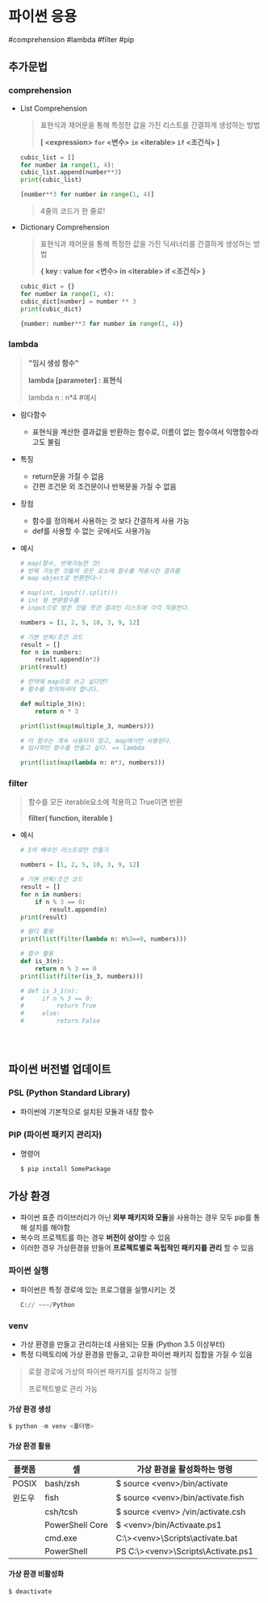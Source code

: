 # 파이썬 응용

#comprehension #lambda #filter #pip



## 추가문법

### comprehension

- List Comprehension

  > 표현식과 제어문을 통해 특정한 값을 가진 리스트를 간결하게 생성하는 방법
  >
  > **[ \<expression> `for` <변수> `in` \<iterable> `if` <조건식> ]**

  ```python
  cubic_list = []
  for number in range(1, 4):
  cubic_list.append(number**3)
  print(cubic_list)
  ```

  ```python
  [number**3 for number in range(1, 4)]
  ```

  > 4줄의 코드가 한 줄로!

  

- Dictionary Comprehension

  > 표현식과 제어문을 통해 특정한 값을 가진 딕셔너리를 간결하게 생성하는 방법
  >
  > **{ key : value for <변수> in \<iterable> if <조건식> }**

  ```python
  cubic_dict = {}
  for number in range(1, 4):
  cubic_dict[number] = number ** 3
  print(cubic_dict)
  ```

  ```python
  {number: number**3 for number in range(1, 4)}
  ```



### lambda

> **"임시 생성 함수"**
>
> **lambda [parameter] : 표현식**
>
> lambda n : n*4   #예시

- 람다함수
  - 표현식을 계산한 결과값을 반환하는 함수로, 이름이 없는 함수여서 익명함수라고도 불림
- 특징
  - return문을 가질 수 없음
  - 간편 조건문 외 조건문이나 반복문을 가질 수 없음
- 장점
  - 함수를 정의해서 사용하는 것 보다 간결하게 사용 가능
  - def를 사용할 수 없는 곳에서도 사용가능

- 예시

  ```python
  # map(함수, 반복가능한 것)
  # 반복 가능한 것들의 모든 요소에 함수를 적용시킨 결과를 
  # map object로 반환한다~!
  
  # map(int, input().split())
  # int 형 변환함수를 
  # input으로 받은 것을 쪼갠 결과인 리스트에 각각 적용한다. 
  
  numbers = [1, 2, 5, 10, 3, 9, 12]
  
  # 기본 반복/조건 코드
  result = []
  for n in numbers:
      result.append(n*3)
  print(result)
  
  # 만약에 map으로 쓰고 싶다면?
  # 함수를 정의하셔야 합니다. 
  
  def multiple_3(n):
      return n * 3
  
  print(list(map(multiple_3, numbers)))
  
  # 이 함수는 계속 사용되지 않고, map에서만 사용된다.
  # 임시적인 함수를 만들고 싶다. => lambda
  
  print(list(map(lambda n: n*3, numbers)))
  ```

  

### filter

> 함수를 모든 iterable요소에 적용하고 True이면 반환
>
> **filter( function, iterable )**

- 예시

  ```python
  # 3의 배수인 리스트로만 만들기
  
  numbers = [1, 2, 5, 10, 3, 9, 12]
  
  # 기본 반복/조건 코드
  result = []
  for n in numbers:
      if n % 3 == 0:
          result.append(n)
  print(result)
  
  # 람다 활용
  print(list(filter(lambda n: n%3==0, numbers)))
  
  # 함수 활용
  def is_3(n):
      return n % 3 == 0
  print(list(filter(is_3, numbers)))
  
  # def is_3_1(n):
  #     if n % 3 == 0:
  #         return True 
  #     else: 
  #         return False





## 파이썬 버전별 업데이트

### PSL (Python Standard Library)

- 파이썬에 기본적으로 설치된 모듈과 내장 함수

### PIP (파이썬 패키지 관리자)

- 명령어

  ```python
  $ pip install SomePackage
  ```



## 가상 환경

- 파이썬 표준 라이브러리가 아닌 **외부 패키지와 모듈**을 사용하는 경우 모두 pip를 통해 설치를 해야함
- 복수의 프로젝트를 하는 경우 **버전이 상이**할 수 있음
- 이러한 경우 가상환경을 만들어 **프로젝트별로 독립적인 패키지를 관리** 할 수 있음

### 파이썬 실행

- 파이썬은 특정 경로에 있는 프로그램을 실행시키는 것

  ```python
  C:// ~~~/Python
  ```

### venv

- 가상 환경을 만들고 관리하는데 사용되는 모듈 (Python 3.5 이상부터)
- 특정 디렉토리에 가상 환경을 만들고, 고유한 파이썬 패키지 집합을 가질 수 있음

> 로컬 경로에 가상의 파이썬 패키지를 설치하고 실행
>
> 프로젝트별로 관리 가능

#### 가상 환경 생성

```python
$ python -m venv <폴더명>
```

#### 가상 환경 활용

| 플랫폼 | 셀              | 가상 환경을 활성화하는 명령            |
| ------ | --------------- | -------------------------------------- |
| POSIX  | bash/zsh        | $ source \<venv>/bin/activate          |
| 윈도우 | fish            | $ source \<venv>/bin/activate.fish     |
|        | csh/tcsh        | $ source \<venv> /vin/activate.csh     |
|        | PowerShell Core | $ \<venv>/bin/Activaate.ps1            |
|        | cmd.exe         | C:\\>\<venv>\\Scripts\\activate.bat    |
|        | PowerShell      | PS C:\\>\<venv>\\Scripts\\Activate.ps1 |

#### 가상 환경 비활성화

```python
$ deactivate
```


